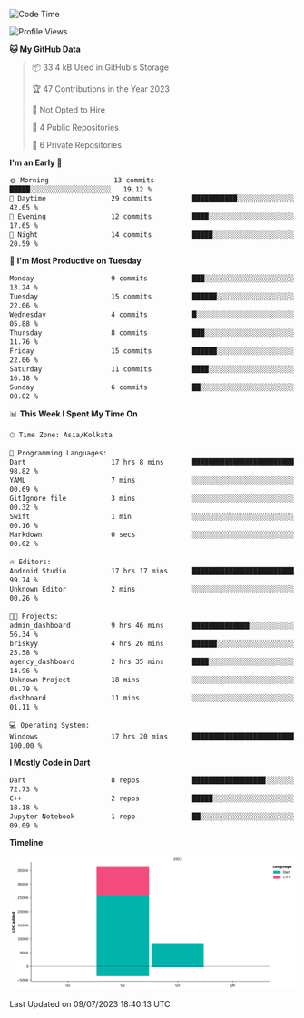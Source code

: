 <!--START_SECTION:waka-->
![Code Time](http://img.shields.io/badge/Code%20Time-92%20hrs%206%20mins-blue)

![Profile Views](http://img.shields.io/badge/Profile%20Views-1-blue)

**🐱 My GitHub Data** 

> 📦 33.4 kB Used in GitHub's Storage 
 > 
> 🏆 47 Contributions in the Year 2023
 > 
> 🚫 Not Opted to Hire
 > 
> 📜 4 Public Repositories 
 > 
> 🔑 6 Private Repositories 
 > 
**I'm an Early 🐤** 

```text
🌞 Morning                13 commits          █████░░░░░░░░░░░░░░░░░░░░   19.12 % 
🌆 Daytime                29 commits          ███████████░░░░░░░░░░░░░░   42.65 % 
🌃 Evening                12 commits          ████░░░░░░░░░░░░░░░░░░░░░   17.65 % 
🌙 Night                  14 commits          █████░░░░░░░░░░░░░░░░░░░░   20.59 % 
```
📅 **I'm Most Productive on Tuesday** 

```text
Monday                   9 commits           ███░░░░░░░░░░░░░░░░░░░░░░   13.24 % 
Tuesday                  15 commits          ██████░░░░░░░░░░░░░░░░░░░   22.06 % 
Wednesday                4 commits           █░░░░░░░░░░░░░░░░░░░░░░░░   05.88 % 
Thursday                 8 commits           ███░░░░░░░░░░░░░░░░░░░░░░   11.76 % 
Friday                   15 commits          ██████░░░░░░░░░░░░░░░░░░░   22.06 % 
Saturday                 11 commits          ████░░░░░░░░░░░░░░░░░░░░░   16.18 % 
Sunday                   6 commits           ██░░░░░░░░░░░░░░░░░░░░░░░   08.82 % 
```


📊 **This Week I Spent My Time On** 

```text
🕑︎ Time Zone: Asia/Kolkata

💬 Programming Languages: 
Dart                     17 hrs 8 mins       █████████████████████████   98.82 % 
YAML                     7 mins              ░░░░░░░░░░░░░░░░░░░░░░░░░   00.69 % 
GitIgnore file           3 mins              ░░░░░░░░░░░░░░░░░░░░░░░░░   00.32 % 
Swift                    1 min               ░░░░░░░░░░░░░░░░░░░░░░░░░   00.16 % 
Markdown                 0 secs              ░░░░░░░░░░░░░░░░░░░░░░░░░   00.02 % 

🔥 Editors: 
Android Studio           17 hrs 17 mins      █████████████████████████   99.74 % 
Unknown Editor           2 mins              ░░░░░░░░░░░░░░░░░░░░░░░░░   00.26 % 

🐱‍💻 Projects: 
admin_dashboard          9 hrs 46 mins       ██████████████░░░░░░░░░░░   56.34 % 
briskyy                  4 hrs 26 mins       ██████░░░░░░░░░░░░░░░░░░░   25.58 % 
agency_dashboard         2 hrs 35 mins       ████░░░░░░░░░░░░░░░░░░░░░   14.96 % 
Unknown Project          18 mins             ░░░░░░░░░░░░░░░░░░░░░░░░░   01.79 % 
dashboard                11 mins             ░░░░░░░░░░░░░░░░░░░░░░░░░   01.11 % 

💻 Operating System: 
Windows                  17 hrs 20 mins      █████████████████████████   100.00 % 
```

**I Mostly Code in Dart** 

```text
Dart                     8 repos             ██████████████████░░░░░░░   72.73 % 
C++                      2 repos             █████░░░░░░░░░░░░░░░░░░░░   18.18 % 
Jupyter Notebook         1 repo              ██░░░░░░░░░░░░░░░░░░░░░░░   09.09 % 
```



**Timeline**

![Lines of Code chart](https://raw.githubusercontent.com/sairam030/sairam030/main/assets/bar_graph.png)


 Last Updated on 09/07/2023 18:40:13 UTC
<!--END_SECTION:waka-->

